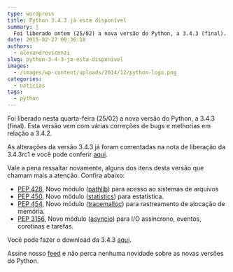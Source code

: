 ```yaml
---
type: wordpress
title: Python 3.4.3 já está disponível
summary: |
  Foi liberado ontem (25/02) a nova versão do Python, a 3.4.3 (final). Esta versão vem com várias correções de bugs e melhorias em relação a 3.4.2.
date: 2015-02-27 00:36:18
authors:
  - alexandrevicenzi
slug: python-3-4-3-ja-esta-disponivel
images:
  - /images/wp-content/uploads/2014/12/python-logo.png
categories:
  - noticias
tags:
  - python
---
```


Foi liberado nesta quarta-feira (25/02) a nova versão do Python, a 3.4.3 (final). Esta versão vem com várias correções de bugs e melhorias em relação a 3.4.2.

As alterações da versão 3.4.3 já foram comentadas na nota de liberação da 3.4.3rc1 e você pode conferir <a href="/python-3-4-3-e-3-5-ja-estao-a-caminho" target="_blank">aqui</a>.

Vale a pena ressaltar novamente, alguns dos itens desta versão que chamam mais a atenção. Confira abaixo:
<ul>
	<li><a href="http://www.python.org/dev/peps/pep-0428" target="_blank">PEP 428</a>, Novo módulo (<a href="http://docs.python.org/3.4/library/pathlib.html" target="_blank">pathlib</a>) para acesso ao sistemas de arquivos</li>
	<li><a href="http://www.python.org/dev/peps/pep-0450" target="_blank">PEP 450</a>, Novo módulo (<a href="http://docs.python.org/3.4/library/statistics.html" target="_blank">statistics</a>) para estatística.</li>
	<li><a href="http://www.python.org/dev/peps/pep-0454" target="_blank">PEP 454</a>, Novo módulo (<a href="http://docs.python.org/3.4/library/tracemalloc.html" target="_blank">tracemalloc</a>) para rastreamento de alocação de memória.</li>
	<li><a href="http://www.python.org/dev/peps/pep-3156" target="_blank">PEP 3156</a>, Novo módulo (<a href="http://docs.python.org/3.4/library/asyncio.html" target="_blank">asyncio</a>) para I/O assíncrono, eventos, corotinas e tarefas.</li>
</ul>
Você pode fazer o download da 3.4.3 <a href="https://www.python.org/downloads/release/python-343/" target="_blank">aqui</a>.

Assine nosso <a href="/feed.xml" target="_blank">feed</a> e não perca nenhuma novidade sobre as novas versões do Python.
